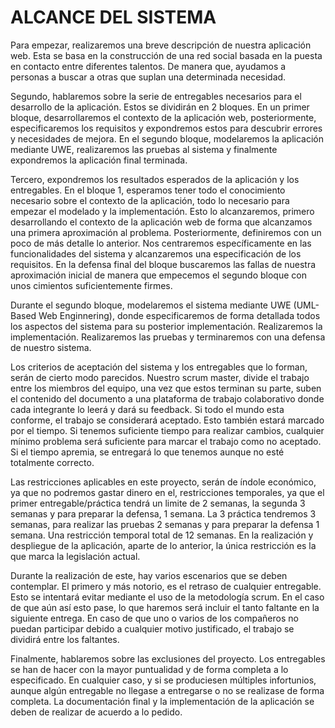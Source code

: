 
# ALCANCE DEL SISTEMA

Para empezar, realizaremos una breve descripción de nuestra aplicación web. Esta se basa en la construcción de una red social basada en la puesta en contacto entre diferentes talentos. De manera que, ayudamos a personas a buscar a otras que suplan una determinada necesidad.
	
Segundo, hablaremos sobre la serie de entregables necesarios para el desarrollo de la aplicación. Estos se dividirán en 2 bloques. En un primer bloque, desarrollaremos el contexto de la aplicación web, posteriormente, especificaremos los requisitos y expondremos estos para descubrir errores y necesidades de mejora. En el segundo bloque, modelaremos la aplicación mediante UWE, realizaremos las pruebas al sistema y finalmente expondremos la aplicación final terminada.
	
Tercero, expondremos los resultados esperados de la aplicación y los entregables. En el bloque 1, esperamos tener todo el conocimiento necesario sobre el contexto de la aplicación, todo lo necesario para empezar el modelado y la implementación. Esto lo alcanzaremos, primero desarrollando el contexto de la aplicación web de forma que alcanzamos una primera aproximación al problema. Posteriormente, definiremos con un poco de más detalle lo anterior. Nos centraremos específicamente en las funcionalidades del sistema y alcanzaremos una especificación de los requisitos. En la defensa final del bloque buscaremos las fallas de nuestra aproximación inicial de manera que empecemos el segundo bloque con unos cimientos suficientemente firmes.

Durante el segundo bloque, modelaremos el sistema mediante UWE (UML-Based Web Enginnering), donde especificaremos de forma detallada todos los aspectos del sistema para su posterior implementación. Realizaremos la implementación. Realizaremos las pruebas y terminaremos con una defensa de nuestro sistema.

Los criterios de aceptación del sistema y los entregables que lo forman, serán de cierto modo parecidos. Nuestro scrum master, divide el trabajo entre los miembros del equipo, una vez que estos  terminan su parte, suben el contenido del documento a una plataforma de trabajo colaborativo donde cada integrante lo leerá y dará su feedback. Si todo el mundo esta conforme, el trabajo se considerará aceptado. Esto también estará marcado por el tiempo. Si tenemos suficiente tiempo para realizar cambios, cualquier mínimo problema será suficiente para marcar el trabajo como no aceptado. Si el tiempo apremia, se entregará lo que tenemos aunque no esté totalmente correcto. 	

Las restricciones aplicables en este proyecto, serán de índole económico, ya que no podremos gastar dinero en el, restricciones temporales, ya que el primer entregable/práctica tendrá un limite de 2 semanas, la segunda 3 semanas y para preparar la defensa, 1 semana. La 3 práctica tendremos 3 semanas, para realizar las pruebas 2 semanas y para preparar la defensa 1 semana. Una restricción temporal total de 12 semanas. En la realización y despliegue de la aplicación, aparte de lo anterior, la única restricción es la que marca la legislación actual.

Durante la realización de este, hay varios escenarios que se deben contemplar. El primero y más notorio, es el retraso de cualquier entregable. Esto se intentará evitar mediante el uso de la metodología scrum. En el caso de que aún así esto pase, lo que haremos será incluir el tanto faltante en la siguiente entrega. En caso de que uno o varios de los compañeros no puedan participar debido a cualquier motivo justificado, el trabajo se dividirá entre los faltantes. 

Finalmente, hablaremos sobre las exclusiones del proyecto. Los entregables se han de hacer con la mayor puntualidad y de forma completa a lo especificado. En cualquier caso, y si se produciesen múltiples infortunios, aunque algún entregable no llegase a entregarse o no se realizase de forma completa. La documentación final y la implementación de la aplicación se deben de realizar de acuerdo a lo pedido.
